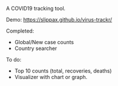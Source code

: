 A COVID19 tracking tool. 

Demo: https://slippax.github.io/virus-trackr/

Completed:
- Global/New case counts
- Country searcher

To do:
- Top 10 counts (total, recoveries, deaths)
- Visualizer with chart or graph.

